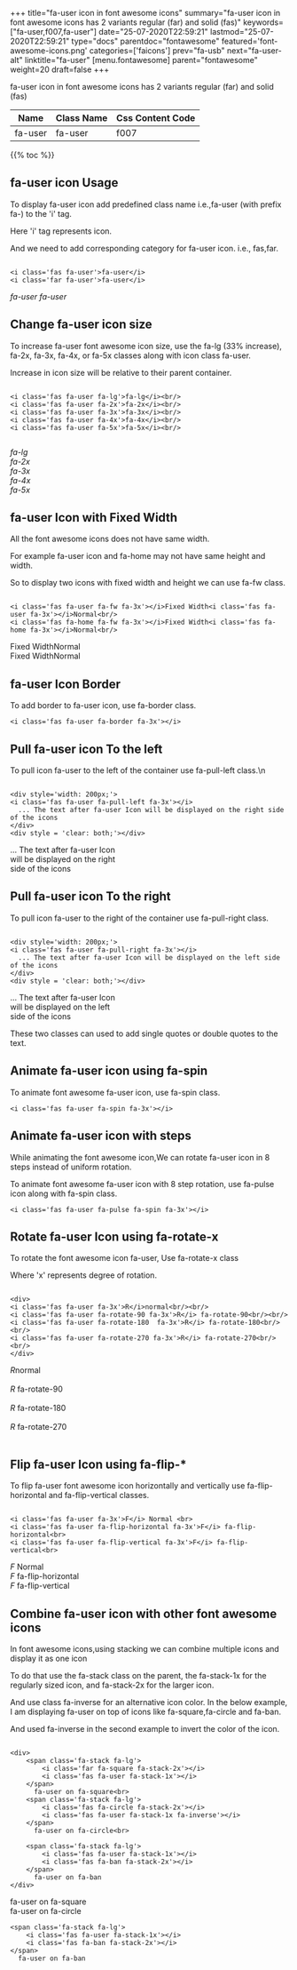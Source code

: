 +++
title="fa-user icon in font awesome icons"
summary="fa-user icon in font awesome icons has 2 variants regular (far) and solid (fas)"
keywords=["fa-user,f007,fa-user"]
date="25-07-2020T22:59:21"
lastmod="25-07-2020T22:59:21"
type="docs"
parentdoc="fontawesome"
featured='font-awesome-icons.png'
categories=['faicons']
prev="fa-usb"
next="fa-user-alt"
linktitle="fa-user"
[menu.fontawesome]
parent="fontawesome"
weight=20
draft=false
+++


fa-user icon in font awesome icons has 2 variants regular (far) and solid (fas)

<div class='table-responsive'><table class='table'><thead><tr><th>Name</th><th>Class Name</th><th>Css Content Code</th></tr></thead><tbody><tr><td>fa-user</td><td>fa-user</td><td>f007</td></tr></tbody></table></div>


{{% toc %}}


## fa-user icon Usage

To display fa-user icon add predefined class name i.e.,fa-user (with prefix fa-) to the 'i' tag.

Here 'i' tag represents icon.

And we need to add corresponding category for fa-user icon. i.e., fas,far.


```

<i class='fas fa-user'>fa-user</i>
<i class='far fa-user'>fa-user</i>
```

<i class='fas fa-user'>fa-user</i>
<i class='far fa-user'>fa-user</i>




## Change fa-user icon size
To increase fa-user font awesome icon size, use the fa-lg (33% increase), fa-2x, fa-3x, fa-4x, or fa-5x classes along with icon class fa-user.

Increase in icon size will be relative to their parent container. 

```

<i class='fas fa-user fa-lg'>fa-lg</i><br/>
<i class='fas fa-user fa-2x'>fa-2x</i><br/>
<i class='fas fa-user fa-3x'>fa-3x</i><br/>
<i class='fas fa-user fa-4x'>fa-4x</i><br/>
<i class='fas fa-user fa-5x'>fa-5x</i><br/>
            
```

<i class='fas fa-user fa-lg'>fa-lg</i><br/>
<i class='fas fa-user fa-2x'>fa-2x</i><br/>
<i class='fas fa-user fa-3x'>fa-3x</i><br/>
<i class='fas fa-user fa-4x'>fa-4x</i><br/>
<i class='fas fa-user fa-5x'>fa-5x</i><br/>
            



## fa-user Icon with Fixed Width 

All the font awesome icons does not have same width.

For example fa-user icon and fa-home may not have same height and width.

So to display two icons with fixed width and height we can use fa-fw class.


```

<i class='fas fa-user fa-fw fa-3x'></i>Fixed Width<i class='fas fa-user fa-3x'></i>Normal<br/>
<i class='fas fa-home fa-fw fa-3x'></i>Fixed Width<i class='fas fa-home fa-3x'></i>Normal<br/>
```

<i class='fas fa-user fa-fw fa-3x'></i>Fixed Width<i class='fas fa-user fa-3x'></i>Normal<br/>
<i class='fas fa-home fa-fw fa-3x'></i>Fixed Width<i class='fas fa-home fa-3x'></i>Normal<br/>



## fa-user Icon Border 

To add border to fa-user icon, use fa-border class.


```
<i class='fas fa-user fa-border fa-3x'></i>

```
<i class='fas fa-user fa-border fa-3x'></i>





## Pull fa-user icon To the left

To pull icon fa-user to the left of the container use fa-pull-left class.\n

```

<div style='width: 200px;'>
<i class='fas fa-user fa-pull-left fa-3x'></i>
  ... The text after fa-user Icon will be displayed on the right side of the icons
</div>
<div style = 'clear: both;'></div>
```

<div style='width: 200px;'>
<i class='fas fa-user fa-pull-left fa-3x'></i>
  ... The text after fa-user Icon will be displayed on the right side of the icons
</div>
<div style = 'clear: both;'></div>




## Pull fa-user icon To the right
To pull icon fa-user to the right of the container use fa-pull-right class.

```

<div style='width: 200px;'>
<i class='fas fa-user fa-pull-right fa-3x'></i>
  ... The text after fa-user Icon will be displayed on the left side of the icons
</div>
<div style = 'clear: both;'></div>
```

<div style='width: 200px;'>
<i class='fas fa-user fa-pull-right fa-3x'></i>
  ... The text after fa-user Icon will be displayed on the left side of the icons
</div>
<div style = 'clear: both;'></div>

These two classes can used to add single quotes or double quotes to the text.


## Animate fa-user icon using fa-spin
To animate font awesome fa-user icon, use fa-spin class.

```
<i class='fas fa-user fa-spin fa-3x'></i>
```
<i class='fas fa-user fa-spin fa-3x'></i>




## Animate fa-user icon with steps
While animating the font awesome icon,We can rotate fa-user icon in 8 steps instead of uniform rotation.

To animate font awesome fa-user icon with 8 step rotation, use fa-pulse icon along with fa-spin class.


```
<i class='fas fa-user fa-pulse fa-spin fa-3x'></i>

```
<i class='fas fa-user fa-pulse fa-spin fa-3x'></i>





## Rotate fa-user Icon using fa-rotate-x
To rotate the font awesome icon fa-user, Use fa-rotate-x class

Where 'x' represents degree of rotation.


```

<div>
<i class='fas fa-user fa-3x'>R</i>normal<br/><br/>
<i class='fas fa-user fa-rotate-90 fa-3x'>R</i> fa-rotate-90<br/><br/> 
<i class='fas fa-user fa-rotate-180  fa-3x'>R</i> fa-rotate-180<br/><br/> 
<i class='fas fa-user fa-rotate-270 fa-3x'>R</i> fa-rotate-270<br/><br/>
</div>
```

<div>
<i class='fas fa-user fa-3x'>R</i>normal<br/><br/>
<i class='fas fa-user fa-rotate-90 fa-3x'>R</i> fa-rotate-90<br/><br/> 
<i class='fas fa-user fa-rotate-180  fa-3x'>R</i> fa-rotate-180<br/><br/> 
<i class='fas fa-user fa-rotate-270 fa-3x'>R</i> fa-rotate-270<br/><br/>
</div>




## Flip fa-user Icon using fa-flip-*
To flip fa-user font awesome icon horizontally and vertically use fa-flip-horizontal and fa-flip-vertical classes. 

```

<i class='fas fa-user fa-3x'>F</i> Normal <br>
<i class='fas fa-user fa-flip-horizontal fa-3x'>F</i> fa-flip-horizontal<br>
<i class='fas fa-user fa-flip-vertical fa-3x'>F</i> fa-flip-vertical<br>
```

<i class='fas fa-user fa-3x'>F</i> Normal <br>
<i class='fas fa-user fa-flip-horizontal fa-3x'>F</i> fa-flip-horizontal<br>
<i class='fas fa-user fa-flip-vertical fa-3x'>F</i> fa-flip-vertical<br>




## Combine fa-user icon with other font awesome icons
In font awesome icons,using stacking we can combine multiple icons and display it as one icon 

To do that use the fa-stack class on the parent, the fa-stack-1x for the regularly sized icon, and fa-stack-2x for the larger icon.

And use class fa-inverse for an alternative icon color. 
In the below example, I am displaying fa-user on top of icons like fa-square,fa-circle and fa-ban.

And used fa-inverse in the second example to invert the color of the icon.

```

<div>
    <span class='fa-stack fa-lg'>
        <i class='far fa-square fa-stack-2x'></i>
        <i class='fas fa-user fa-stack-1x'></i>
    </span>
      fa-user on fa-square<br>
    <span class='fa-stack fa-lg'>
        <i class='fas fa-circle fa-stack-2x'></i>
        <i class='fas fa-user fa-stack-1x fa-inverse'></i>
    </span>
      fa-user on fa-circle<br>

    <span class='fa-stack fa-lg'>
        <i class='fas fa-user fa-stack-1x'></i>
        <i class='fas fa-ban fa-stack-2x'></i>
    </span>
      fa-user on fa-ban
</div>
```

<div>
    <span class='fa-stack fa-lg'>
        <i class='far fa-square fa-stack-2x'></i>
        <i class='fas fa-user fa-stack-1x'></i>
    </span>
      fa-user on fa-square<br>
    <span class='fa-stack fa-lg'>
        <i class='fas fa-circle fa-stack-2x'></i>
        <i class='fas fa-user fa-stack-1x fa-inverse'></i>
    </span>
      fa-user on fa-circle<br>

    <span class='fa-stack fa-lg'>
        <i class='fas fa-user fa-stack-1x'></i>
        <i class='fas fa-ban fa-stack-2x'></i>
    </span>
      fa-user on fa-ban
</div>






